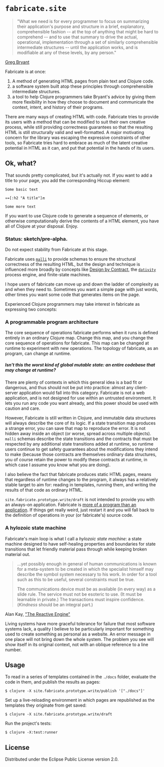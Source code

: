 


                 
# ` fabricate.site `


> "What we need is for every programmer to focus on summarizing their application's purpose and structure in a brief, explanatory, comprehensible fashion -- at the top of anything that might be hard to comprehend -- and to use that summary to drive the actual, operational, implementation through a set of similarly comprehensible intermediate structures -- until the application works, and is modifiable at any of these levels, by any person."

[Greg Bryant](https://computingphilosophy.blogspot.com/2020/01/software-tools-are-lost-in-weeds.html)

Fabricate is at once:
1. A method of generating HTML pages from plain text and Clojure code.
2. a software system built atop these principles through comprehensible intermediate structures.
3. a tool to help Clojure programmers take Bryant's advice by giving them more flexibility in how they choose to document and communicate the context, intent, and history of their programs.

There are many ways of creating HTML with code. Fabricate tries to provide its users with a method that can be modified to suit their own creative process, while still providing correctness guarantees so that the resulting HTML is still structurally valid and well-formatted. A major motivating concern for the library was escaping the expressive constraints of other tools, so Fabricate tries hard to embrace as much of the latent creative potential in HTML as it can, and put that potential in the hands of its users.

## Ok, what?

That sounds pretty complicated, but it's actually not. If you want to add a title to your page, you add the corresponding Hiccup element:

```
Some basic text

✳=[:h2 "A title"]🔚

Some more text
```
If you want to use Clojure code to generate a sequence of elements, or otherwise computationally derive the contents of a HTML element, you have all of Clojure at your disposal. Enjoy.

### Status: sketch/pre-alpha.
Do not expect stability from Fabricate at this stage.

Fabricate uses [`malli`](https://github.com/metosin/malli) to provide schemas to ensure the structural correctness of the resulting HTML, but the design and technique is influenced more broadly by concepts like [Design by Contract](https://en.wikipedia.org/wiki/Design_by_contract), the [`dativity`](https://github.com/agentbellnorm/dativity) process engine, and finite-state machines.

I hope users of fabricate can move up and down the ladder of complexity as and when they need to. Sometimes you want a simple page with just words, other times you want some code that generates items on the page. 

Experienced Clojure programmers may take interest in fabricate as expressing two concepts: 

### A programmable program architecture

The core sequence of operations fabricate performs when it runs is defined entirely in an ordinary Clojure map. Change this map, and you change the core sequence of operations for fabricate. This map can be changed at runtime to experiment with new operations. The topology of fabricate, as an program, can change at runtime.

##### _Isn't this the worst kind of global mutable state: an_ entire codebase _that may change at runtime?_

There are plenty of contexts in which this general idea is a bad fit or dangerous, and thus should not be put into practice: almost any client-server application would fall into this category. Fabricate is not a web application, and is not designed for use within an untrusted environment. It lets you run any code you want already, and this power should be used with caution and care.

However, Fabricate is still written in Clojure, and immutable data structures will always describe the core of its logic. If a state transition map produces a strange error, you can save that map to reproduce the error. It is not hidden away inside an object (or worse, spread across multiple objects). `malli` schemas describe the state transitions and the contracts that must be respected by any additional state transitions added at runtime, so runtime users continue to get safety guarantees about the modifications they intend to make (because those contracts are themselves ordinary data structures, you of course retain the power to modify these contracts at runtime, in which case I assume you know what you are doing).

I also believe the fact that fabricate produces static HTML pages, means that regardless of runtime changes to the program, it always has a relatively stable target to aim for: reading in templates, running them, and writing the results of that code as ordinary HTML.

`site.fabricate.prototype.write/draft` is not intended to provide you with an always-on application. Fabricate is [more of a program than an application](https://stackoverflow.com/a/4433145). If things get really weird, just restart it and you will fall back to the definition of operations in your (or fabricate's) source code.

### A hylozoic state machine

Fabricate's main loop is what I call a _hylozoic state machine_: a state machine designed to have self-healing properties and boundaries for state transitions that let friendly material pass through while keeping broken material out. 

> ...yet possibly enough in general of human communications is known for a meta-system to be created in which the specialist himself may describe the symbol system necessary to his work. In order for a tool such as this to be useful, several constraints must be true.
>
>   The communications device must be as available (in every way) as a slide rule.
>   The service must not be esoteric to use. (It must be learnable in private.)
>   The transactions must inspire confidence. (_Kindness_ should be an integral part.)

Alan Kay, ["The Reactive Engine"](http://www.chilton-computing.org.uk/inf/pdfs/kay.htm)

Living systems have more graceful tolerance for failure that most software systems lack, a quality I believe to be particularly important for something used to create something as personal as a website. An error message in one place will not bring down the whole system. The problem you see will show itself in its original context, not with an oblique reference to a line number.

## Usage

To read in a series of templates contained in the `./docs` folder, evaluate the code in them, and publish the results as pages: 

    $ clojure -X site.fabricate.prototype.write/publish '["./docs"]'

Set up a live-reloading environment in which pages are republished as the templates they originate from get saved:

    $ clojure -X site.fabricate.prototype.write/draft

Run the project's tests:

    $ clojure -X:test:runner

## License

Distributed under the Eclipse Public License version 2.0.

